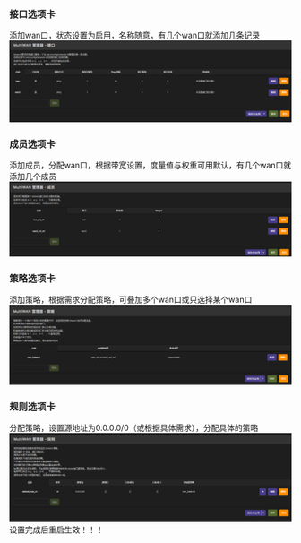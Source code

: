 ### 接口选项卡

添加wan口，状态设置为启用，名称随意，有几个wan口就添加几条记录
![alt text](imgs/image.png)


### 成员选项卡
添加成员，分配wan口，根据带宽设置，度量值与权重可用默认，有几个wan口就添加几个成员
![alt text](imgs/image-1.png)

### 策略选项卡
添加策略，根据需求分配策略，可叠加多个wan口或只选择某个wan口
![alt text](imgs/image-2.png)

### 规则选项卡
分配策略，设置源地址为0.0.0.0/0（或根据具体需求），分配具体的策略
![alt text](imgs/image-3.png)
设置完成后重启生效！！！

